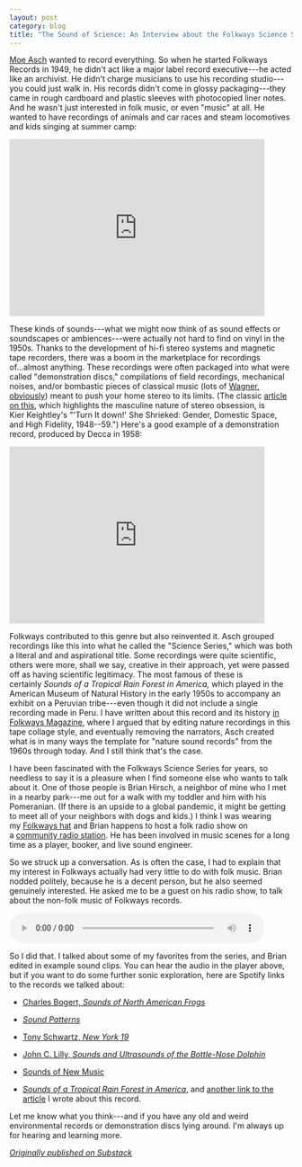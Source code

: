 ```yaml
---
layout: post
category: blog
title: "The Sound of Science: An Interview about the Folkways Science Series"
---
```


[Moe Asch](https://en.wikipedia.org/wiki/Moses_Asch) wanted to record everything. So when he started Folkways Records in 1949, he didn't act like a major label record executive---he acted like an archivist. He didn't charge musicians to use his recording studio---you could just walk in. His records didn't come in glossy packaging---they came in rough cardboard and plastic sleeves with photocopied liner notes. And he wasn't just interested in folk music, or even "music" at all. He wanted to have recordings of animals and car races and steam locomotives and kids singing at summer camp:

<iframe width="90%" height="315" src="https://www.youtube.com/embed/6Q6xMlACQjI?start=199" title="YouTube video player" frameborder="0" allow="accelerometer; autoplay; clipboard-write; encrypted-media; gyroscope; picture-in-picture" allowfullscreen></iframe>

These kinds of sounds---what we might now think of as sound effects or soundscapes or ambiences---were actually not hard to find on vinyl in the 1950s. Thanks to the development of hi-fi stereo systems and magnetic tape recorders, there was a boom in the marketplace for recordings of...almost anything. These recordings were often packaged into what were called "demonstration discs," compilations of field recordings, mechanical noises, and/or bombastic pieces of classical music (lots of [Wagner, obviously](https://www.youtube.com/watch?v=Xtv5g-H22VU)) meant to push your home stereo to its limits. (The classic [article on this](https://www.jstor.org/stable/931216), which highlights the masculine nature of stereo obsession, is Kier Keightley's "'Turn It down!' She Shrieked: Gender, Domestic Space, and High Fidelity, 1948--59.") Here's a good example of a demonstration record, produced by Decca in 1958:

<iframe width="90%" height="315" src="https://www.youtube.com/embed/94Ysr0D0Afc" title="YouTube video player" frameborder="0" allow="accelerometer; autoplay; clipboard-write; encrypted-media; gyroscope; picture-in-picture" allowfullscreen></iframe>

Folkways contributed to this genre but also reinvented it. Asch grouped recordings like this into what he called the "Science Series," which was both a literal and and aspirational title. Some recordings were quite scientific, others were more, shall we say, creative in their approach, yet were passed off as having scientific legitimacy. The most famous of these is certainly *Sounds of a Tropical Rain Forest in America,* which played in the American Museum of Natural History in the early 1950s to accompany an exhibit on a Peruvian tribe---even though it did not include a single recording made in Peru. I have written about this record and its history [in Folkways Magazine](https://folkways.si.edu/magazine-fall-winter-2012-when-rains-pours-sounds-tropical-rain-forest-america-birth-science-series/nature-world/music/article/smithsonian), where I argued that by editing nature recordings in this tape collage style, and eventually removing the narrators, Asch created what is in many ways the template for "nature sound records" from the 1960s through today. And I still think that's the case.

I have been fascinated with the Folkways Science Series for years, so needless to say it is a pleasure when I find someone else who wants to talk about it. One of those people is Brian Hirsch, a neighbor of mine who I met in a nearby park---me out for a walk with my toddler and him with his Pomeranian. (If there is an upside to a global pandemic, it might be getting to meet all of your neighbors with dogs and kids.) I think I was wearing my [Folkways hat](https://folkways.si.edu/folkways-trucker-hat) and Brian happens to host a folk radio show on a [community radio station](https://www.wortfm.org/). He has been involved in music scenes for a long time as a player, booker, and live sound engineer.

So we struck up a conversation. As is often the case, I had to explain that my interest in Folkways actually had very little to do with folk music. Brian nodded politely, because he is a decent person, but he also seemed genuinely interested. He asked me to be a guest on his radio show, to talk about the non-folk music of Folkways records.

<audio style="width:90%" controls="" src="http://field-noise-assets.s3-us-east-2.amazonaws.com/76248470-43d8-467b-a7e2-79c8303da65f.mp3"> 
Can’t see the player? <a href="https://tinyletter.com/fieldnoise/archive"> Listen online.</a>
</audio>

So I did that. I talked about some of my favorites from the series, and Brian edited in example sound clips. You can hear the audio in the player above, but if you want to do some further sonic exploration, here are Spotify links to the records we talked about:

-   [Charles Bogert, ](https://open.spotify.com/album/5tM75Ja4m0O1k6aeWPRwvp?si=otZVU-ivTQ-64S6KxWb0jw)*[Sounds of North American Frogs](https://open.spotify.com/album/5tM75Ja4m0O1k6aeWPRwvp?si=otZVU-ivTQ-64S6KxWb0jw)*

-   *[Sound Patterns](https://open.spotify.com/album/2rFrg7HhrDESvQYDQwhuly?si=MY9J1F_kQRi80GZsYfG8Uw)*

-   [Tony Schwartz, ](https://open.spotify.com/album/4fv4KVrztlveGVlYhLguuw?si=UoDDIKKSR_i4lm2aNUs60A)*[New York 19](https://open.spotify.com/album/4fv4KVrztlveGVlYhLguuw?si=UoDDIKKSR_i4lm2aNUs60A)*

-   [John C. Lilly, ](https://open.spotify.com/album/5HVOhTLWrN19w4cWbHvlPV?si=NFZPQGBTST2iBJE69A8Vrg)*[Sounds and Ultrasounds of the Bottle-Nose Dolphin](https://open.spotify.com/album/5HVOhTLWrN19w4cWbHvlPV?si=NFZPQGBTST2iBJE69A8Vrg)*

-   [Sounds of New Music](https://open.spotify.com/album/6aEhUZsedB7bwUZw0lxPfs?si=ixTSCr7SR1W24tzCbprrwQ)

-   *[Sounds of a Tropical Rain Forest in America](https://open.spotify.com/album/7He5iaq6gpKKyoGwma4dy1?si=9lxRMZGQQVqLZ4vXWU15Rg)*, and [another link to the article](https://folkways.si.edu/magazine-fall-winter-2012-when-rains-pours-sounds-tropical-rain-forest-america-birth-science-series/nature-world/music/article/smithsonian) I wrote about this record.

Let me know what you think---and if you have any old and weird environmental records or demonstration discs lying around. I'm always up for hearing and learning more.

*[Originally published on Substack](https://fieldnoise.substack.com/p/the-sound-of-science-an-interview)*
